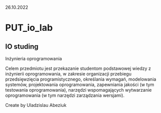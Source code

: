 26.10.2022
# PUT_io_lab
## IO studing 

Inżynieria oprogramowania

Celem przedmiotu jest przekazanie studentom podstawowej wiedzy z inżynierii oprogramowania, w zakresie organizacji przebiegu przedsięwzięcia programistycznego, określania wymagań, modelowania systemów, projektowania oprogramowania, zapewniania jakości (w tym testowania oprogramowania), narzędzi wspomagających wytwarzanie oprogramowania (w tym narzędzi zarządzania wersjami).


Create by Uladzislau Abeziuk
